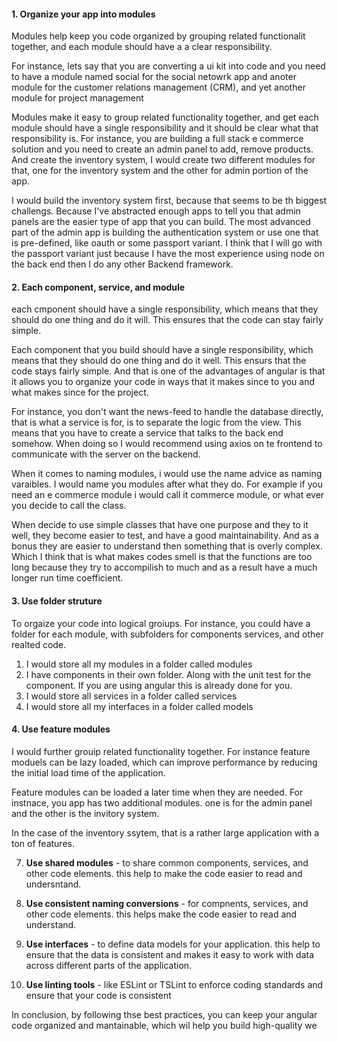 #### 1. **Organize your app into modules** 

Modules help keep you code organized by grouping related functionalit together, and each module should have a a clear responsibility.

For instance, lets say that you are converting a ui kit into code and you need to have a module named social for the social netowrk app and anoter module for the customer relations management (CRM), and yet another module for project management

Modules make it easy to group related functionality together, and get each module should have a single responsibility and it should be clear what that responsibility is. For instance, you are building a full stack e commerce solution and you need to create an admin panel to add, remove products. And create the inventory system, I would create two different modules for that, one for the inventory system and the other for admin portion of the app. 

I would build the inventory system first, because that seems to be th biggest challengs. Because I've abstracted enough apps to tell you that admin panels are the easier type of app that you can build. The most advanced part of the admin app is building the authentication system or use one that is pre-defined, like oauth or some passport variant. I think that I will go with the passport variant just because I have the most experience using node on the back end then I do any other Backend framework.

#### 2. **Each component, service, and module** 

each cmponent should have a single responsibility, which means that they should do one thing and do it will. This ensures that the code can stay fairly simple.

Each component that you build should have a single responsibility, which means that they should do one thing and do it well. This ensurs that the code stays fairly simple. And that is one of the advantages of angular is that it allows you to organize your code in ways that it makes since to you and what makes since for the project.

For instance, you don't want the news-feed to handle the database directly, that is what a service is for, is to separate the logic from the view. This means that you have to create a service that talks to the back end somehow. When doing so I would recommend using axios on te frontend to communicate with the server on the backend.

When it comes to naming modules, i would use the name advice as naming varaibles. I would name you modules after what they do. For example if you need an e commerce module i would call it commerce module, or what ever you decide to call the class.

When decide to use simple classes that have one purpose and they to it well, they become easier to test, and have a good maintainability. And as a bonus they are easier to understand then something that is overly complex. Which I think that is what makes codes smell is that the functions are too long because they try to accompilish to much and as a result have a much longer run time coefficient.

#### 3. **Use folder struture** 

To orgaize your code into logical groiups. For instance, you could have a folder for each module, with subfolders for components services, and other realted code.

1. I would store all my modules in a folder called modules
2. I have components in their own folder. Along with the unit test for the component. If you are using angular this is already done for you.
3. I would store all services in a folder called services
4. I would store all my interfaces in a folder called models

#### 4. **Use feature modules**  

I would further grouip related functionality together. For instance feature moduels can be lazy loaded, which can improve performance by reducing the initial load time of the application.

Feature modules can be loaded a later time when they are needed. For instnace, you app has two additional modules. one is for the admin panel and the other is the invitory system.

In the case of the inventory ssytem, that is a rather large application with a ton of features. 

7. **Use shared modules** - to share common components, services, and other code elements. this help to make the code easier to read and undersntand.

8. **Use consistent naming conversions** - for compnents, services, and other code elements. this helps make the code easier to read and understand.

9. **Use interfaces** - to define data models for your application. this help to ensure that the data is consistent and makes it easy to work with data across different parts of the application.

10. **Use linting tools** - like ESLint or TSLint to enforce coding standards and ensure that your code is consistent

In conclusion, by following thse best practices, you can keep your angular code organized and mantainable, which wil help you build high-quality we